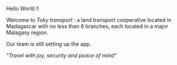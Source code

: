 
Hello World !!

Welcome to _Toky transport_ : a land transport cooperative located in Madagascar with no less than 6 branches, each located in a major Malagasy region.

Our team is still setting up the app.

_*"Travel with joy, security and peace of mind"*_
